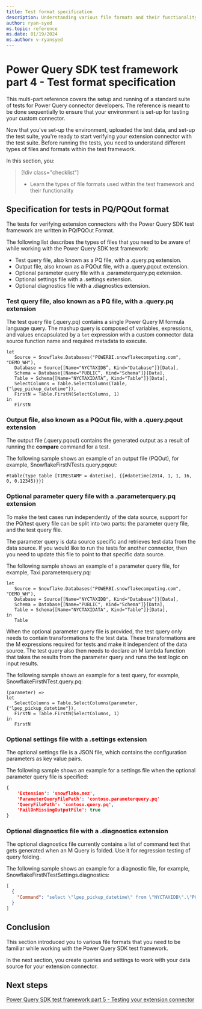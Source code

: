 ```yaml
---
title: Test format specification
description: Understanding various file formats and their functionality within the Power Query SDK test framework.
author: ryan-syed
ms.topic: reference
ms.date: 01/19/2024
ms.author: v-ryansyed
---
```


# Power Query SDK test framework part 4 - Test format specification

This multi-part reference covers the setup and running of a standard suite of tests for Power Query connector developers. The reference is meant to be done sequentially to ensure that your environment is set-up for testing your custom connector.

Now that you've set-up the environment, uploaded the test data, and set-up the test suite, you're ready to start verifying your extension connector with the test suite. Before running the tests, you need to understand different types of files and formats within the test framework.

In this section, you:

> [!div class="checklist"]
>
> * Learn the types of file formats used within the test framework and their functionality

## Specification for tests in PQ/PQOut format

The tests for verifying extension connectors with the Power Query SDK test framework are written in PQ/PQOut Format.  

The following list describes the types of files that you need to be aware of while working with the Power Query SDK test framework:

* Test query file, also known as a PQ file, with a \.query.pq extension.
* Output file, also known as a PQOut file, with a \.query.pqout extension.
* Optional parameter query file with a \.parameterquery.pq extension.
* Optional settings file with a \.settings extension.
* Optional diagnostics file with a \.diagnostics extension.

### Test query file, also known as a PQ file, with a \.query.pq extension

The test query file (.query.pq) contains a single Power Query M formula language query. The mashup query is composed of variables, expressions, and values encapsulated by a `let` expression with a custom connector data source function name and required metadata to execute.

```powerquery-m
let
   Source = Snowflake.Databases("POWERBI.snowflakecomputing.com", "DEMO_WH"),
   Database = Source{[Name="NYCTAXIDB”, Kind="Database"]}[Data],
   Schema = Database{[Name="PUBLIC”, Kind="Schema"]}[Data],
   Table = Schema{[Name="NYCTAXIDATA”, Kind="Table"]}[Data],
   SelectColumns = Table.SelectColumns(Table, {"lpep_pickup_datetime"}),
   FirstN = Table.FirstN(SelectColumns, 1)
in
   FirstN
```

### Output file, also known as a PQOut file, with a \.query.pqout extension

The output file (.query.pqout) contains the generated output as a result of running the **compare** command for a test.

The following sample shows an example of an output file (PQOut), for example, SnowflakeFirstNTests.query.pqout:

```powerquery-m
#table(type table [TIMESTAMP = datetime], {{#datetime(2014, 1, 1, 16, 0, 0.12345)}})
```

### Optional parameter query file with a \.parameterquery.pq extension

To make the test cases run independently of the data source, support for the PQ/test query file can be split into two parts: the parameter query file, and the test query file.  

The parameter query is data source specific and retrieves test data from the data source. If you would like to run the tests for another connector, then you need to update this file to point to that specific data source.

The following sample shows an example of a parameter query file, for example, Taxi.parameterquery.pq:

```powerquery-m
let
   Source = Snowflake.Databases("POWERBI.snowflakecomputing.com", "DEMO_WH"),
   Database = Source{[Name="NYCTAXIDB", Kind="Database"]}[Data],
   Schema = Database{[Name="PUBLIC", Kind="Schema"]}[Data],
   Table = Schema{[Name="NYCTAXIDATA", Kind="Table"]}[Data],
in
   Table
```

When the optional parameter query file is provided, the test query only needs to contain transformations to the test data. These transformations are the M expressions required for tests and make it independent of the data source. The test query also then needs to declare an M lambda function that takes the results from the parameter query and runs the test logic on input results.

The following sample shows an example for a test query, for example, SnowflakeFirstNTest.query.pq:

```powerquery-m
(parameter) => 
let
   SelectColumns = Table.SelectColumns(parameter, {"lpep_pickup_datetime"}),
   FirstN = Table.FirstN(SelectColumns, 1)
in
   FirstN
```

### Optional settings file with a \.settings extension

The optional settings file is a JSON file, which contains the configuration parameters as key value pairs.

The following sample shows an example for a settings file when the optional parameter query file is specified:

```json
{
    'Extension': 'snowflake.mez',
    'ParameterQueryFilePath': 'contoso.parameterquery.pq'
    'QueryFilePath': 'contoso.query.pq',
    'FailOnMissingOutputFile': true
}
```

### Optional diagnostics file with a \.diagnostics extension

The optional diagnostics file currently contains a list of command text that gets generated when an M Query is folded. Use it for regression testing of query folding.  

The following sample shows an example for a diagnostic file, for example, SnowflakeFirstNTestSettings.diagnostics:

```json
[
  {
    "Command": "select \"lpep_pickup_datetime\" from \"NYCTAXIDB\".\"PUBLIC\".\"NYCTAXIDATA\" LIMIT 1 OFFSET 0"
  }
]
```

## Conclusion

This section introduced you to various file formats that you need to be familiar while working with the Power Query SDK test framework.

In the next section, you create queries and settings to work with your data source for your extension connector.

## Next steps

[Power Query SDK test framework part 5 - Testing your extension connector](./5-connector.md)
